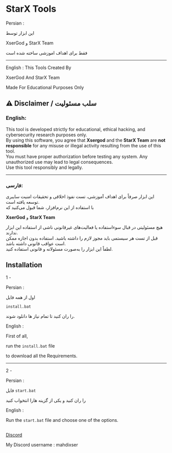 # StarX Tools
Persian :

این ابزار توسط 

XserGod و StarX Team

فقط برای اهداف اموزشی ساخته شده است

---
English :
This Tools Created By

XserGod And StarX Team

Made For Educational Purposes Only


## ⚠️ Disclaimer / سلب مسئولیت

### English:

This tool is developed strictly for educational, ethical hacking, and cybersecurity research purposes only.  
By using this software, you agree that **Xsergod** and the **StarX Team** are **not responsible** for any misuse or illegal activity resulting from the use of this tool.  
You must have proper authorization before testing any system. Any unauthorized use may lead to legal consequences.  
Use this tool responsibly and legally.

---

### فارسی:

این ابزار صرفاً برای اهداف آموزشی، تست نفوذ اخلاقی و تحقیقات امنیت سایبری توسعه یافته است.  
با استفاده از این نرم‌افزار، شما قبول می‌کنید که 

**XserGod** و **StarX Team**

 هیچ مسئولیتی در قبال سوءاستفاده یا فعالیت‌های غیرقانونی ناشی از استفاده این ابزار ندارند.  
قبل از تست هر سیستمی باید مجوز لازم را داشته باشید. استفاده بدون اجازه ممکن است عواقب قانونی داشته باشد.  
لطفاً این ابزار را به‌صورت مسئولانه و قانونی استفاده کنید.

## Installation

1 - 

Persian :

اول از همه فایل 

``install.bat ``

را ران کنید تا تمام نیاز ها دانلود شوند.

English :

First of all,

run the ``install.bat`` file 

to download all the Requirements.

---
2 -

Persian :

فایل ``start.bat``

را ران کنید و یکی از گزینه هارا انتخواب کنید

English :

Run the ``start.bat`` file
and choose one of the options.
##
[Discord](https://discord.gg/3ZN86uBx2k)

My Discord username : mahdixser
